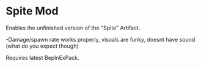 # Spite Mod


Enables the unfinished version of the "Spite" Artifact.

-Damage/spawn rate works properly, visuals are funky, doesnt have sound (what do you expect though)

Requires latest BepInExPack.
